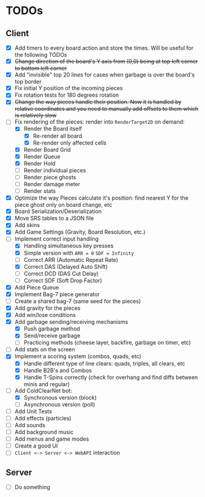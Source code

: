 # TODOs

## Client

 - [x] Add timers to every board action and store the times. Will be useful for the following TODOs
 - [x] ~~Change direction of the board's Y axis from (0,0) being at top left corner to bottom left corner~~
 - [x] Add "invisible" top 20 lines for cases when garbage is over the board's top border
 - [x] Fix initial Y position of the incoming pieces
 - [x] Fix rotation tests for 180 degrees rotation
 - [x] ~~Change the way pieces handle their position. Now it is handled by relative coordinates and you need to manually add offsets to them which is relatively slow~~
 - [ ] Fix rendering of the pieces: render into `RenderTarget2D` on demand:
	- [x] Render the Board itself
    	- [x] Re-render all board
    	- [x] Re-render only affected cells
	- [x] Render Board Grid
	- [x] Render Queue
	- [x] Render Hold
	- [ ] Render individual pieces
	- [ ] Render piece ghosts
	- [ ] Render damage meter
	- [ ] Render stats
 - [x] Optimize the way Pieces calculate it's position: find nearest Y for the piece ghost only on board change, etc
 - [x] Board Serialization/Deserialization
 - [x] Move SRS tables to a JSON file
 - [x] Add skins
 - [x] Add Game Settings (Gravity, Board Resolution, etc.)
 - [ ] Implement correct input handling
   - [x] Handling simultaneous key presses
   - [x] Simple version with `ARR = 0` `SDF = Infinity`
   - [ ] Correct ARR (Automatic Repeat Rate)
   - [x] Correct DAS (Delayed Auto Shift)
   - [ ] Correct DCD (DAS Cut Delay)
   - [ ] Correct SDF (Soft Drop Factor)
 - [x] Add Piece Queue
 - [x] Implement Bag-7 piece generator
 - [ ] Create a shared bag-7 (same seed for the pieces)
 - [x] Add gravity for the pieces
 - [x] Add win/lose conditions
 - [x] Add garbage sending/receiving mechanisms 
   - [x] Push garbage method
   - [x] Send/receive garbage
   - [ ] Practicing methods (cheese layer, backfire, garbage on timer, etc)
 - [ ] Add stats on the screen
 - [x] Implement a scoring system (combos, quads, etc)
	- [x] Handle different type of line clears: quads, triples, all clears, etc
	- [x] Handle B2B's and Combos
	- [x] Handle T-Spins correctly (check for overhang and find diffs between minis and regular)
 - [ ] Add ColdClearNet bot:
	- [x] Synchronous version (block)
	- [ ] Asynchronous version (poll)
 - [ ] Add Unit Tests
 - [ ] Add effects (particles)
 - [ ] Add sounds
 - [ ] Add background music
 - [ ] Add menus and game modes
 - [ ] Create a good UI
 - [ ] `Client <-> Server <-> WebAPI` interaction

## Server
 - [ ] Do something